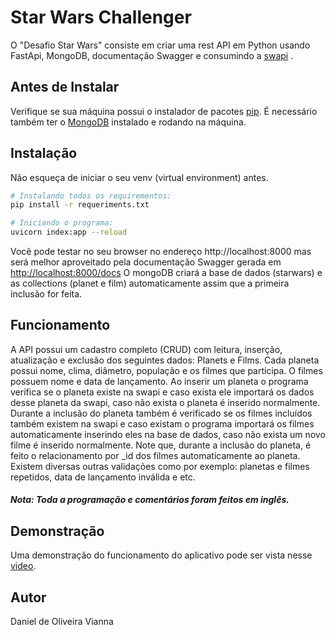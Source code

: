 # Star Wars Challenger

O "Desafio Star Wars" consiste em criar uma rest API em Python usando FastApi, MongoDB, documentação Swagger e consumindo a [swapi](https://swapi.dev) .

## Antes de Instalar

Verifique se sua máquina possui o instalador de pacotes [pip](https://pypi.org/help/). É necessário também ter o [MongoDB](https://www.mongodb.com/) instalado e rodando na máquina.

## Instalação
Não esqueça de iniciar o seu venv (virtual environment) antes.
```bash
# Instalando todos os requirementos:
pip install -r requeriments.txt

# Iniciando o programa:
uvicorn index:app --reload
```

Você pode testar no seu browser no endereço http://localhost:8000 mas será melhor aproveitado pela documentação Swagger gerada em [http://localhost:8000/docs](http://localhost:8000/docs)
O mongoDB criará a base de dados (starwars) e as collections (planet e film) automaticamente assim que a primeira inclusão for feita.

## Funcionamento

A API possui um cadastro completo (CRUD) com leitura, inserção, atualização e exclusão dos seguintes dados: Planets e Films. Cada planeta possui nome, clima, diâmetro, população e os filmes que participa. O filmes possuem nome e data de lançamento. Ao inserir um planeta o programa verifica se o planeta existe na swapi e caso exista ele importará os dados desse planeta da swapi, caso não exista o planeta é inserido normalmente. Durante a inclusão do planeta também é verificado se os filmes incluídos também existem na swapi e caso existam o programa importará os filmes automaticamente inserindo eles na base de dados, caso não exista um novo filme é inserido normalmente. Note que, durante a inclusão do planeta, é feito o relacionamento por _id dos filmes automaticamente ao planeta. Existem diversas outras validações como por exemplo: planetas e filmes repetidos, data de lançamento inválida e etc.


##### Nota: Toda a programação e comentários foram feitos em inglês.

## Demonstração
Uma demonstração do funcionamento do aplicativo pode ser vista nesse [video](https://youtu.be/5RtqacUagks).

## Autor
Daniel de Oliveira Vianna
